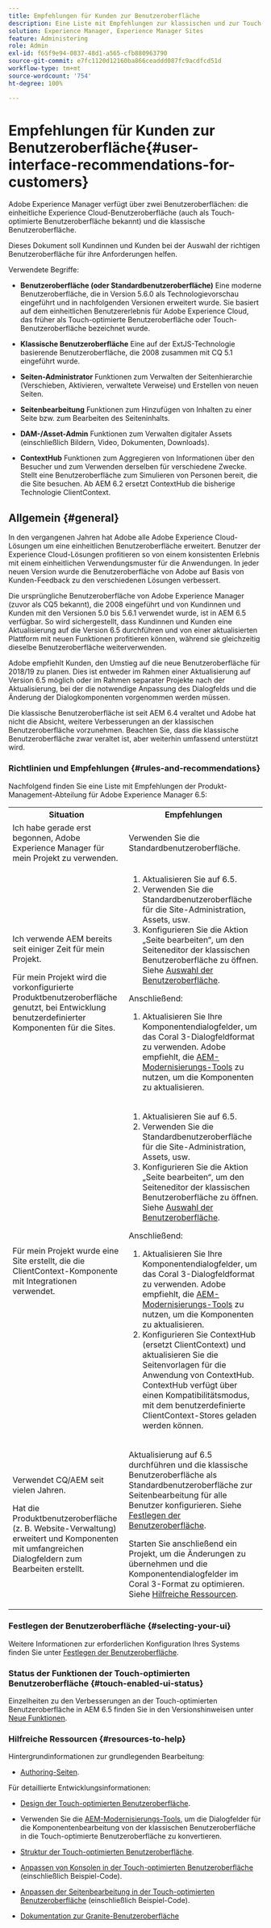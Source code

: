 ```yaml
---
title: Empfehlungen für Kunden zur Benutzeroberfläche
description: Eine Liste mit Empfehlungen zur klassischen und zur Touch-optimierten Benutzeroberfläche.
solution: Experience Manager, Experience Manager Sites
feature: Administering
role: Admin
exl-id: f65f9e94-0837-48d1-a565-cfb880963790
source-git-commit: e7fc1120d12160ba866ceaddd087fc9acdfcd51d
workflow-type: tm+mt
source-wordcount: '754'
ht-degree: 100%

---
```


# Empfehlungen für Kunden zur Benutzeroberfläche{#user-interface-recommendations-for-customers}

Adobe Experience Manager verfügt über zwei Benutzeroberflächen: die einheitliche Experience Cloud-Benutzeroberfläche (auch als Touch-optimierte Benutzeroberfläche bekannt) und die klassische Benutzeroberfläche.

Dieses Dokument soll Kundinnen und Kunden bei der Auswahl der richtigen Benutzeroberfläche für ihre Anforderungen helfen.

Verwendete Begriffe:

* **Benutzeroberfläche (oder Standardbenutzeroberfläche)** Eine moderne Benutzeroberfläche, die in Version 5.6.0 als Technologievorschau eingeführt und in nachfolgenden Versionen erweitert wurde. Sie basiert auf dem einheitlichen Benutzererlebnis für Adobe Experience Cloud, das früher als Touch-optimierte Benutzeroberfläche oder Touch-Benutzeroberfläche bezeichnet wurde.

* **Klassische Benutzeroberfläche** Eine auf der ExtJS-Technologie basierende Benutzeroberfläche, die 2008 zusammen mit CQ 5.1 eingeführt wurde.

* **Seiten-Administrator** Funktionen zum Verwalten der Seitenhierarchie (Verschieben, Aktivieren, verwaltete Verweise) und Erstellen von neuen Seiten.

* **Seitenbearbeitung** Funktionen zum Hinzufügen von Inhalten zu einer Seite bzw. zum Bearbeiten des Seiteninhalts.

* **DAM-/Asset-Admin** Funktionen zum Verwalten digitaler Assets (einschließlich Bildern, Video, Dokumenten, Downloads).

* **ContextHub** Funktionen zum Aggregieren von Informationen über den Besucher und zum Verwenden derselben für verschiedene Zwecke. Stellt eine Benutzeroberfläche zum Simulieren von Personen bereit, die die Site besuchen. Ab AEM 6.2 ersetzt ContextHub die bisherige Technologie ClientContext.

## Allgemein {#general}

In den vergangenen Jahren hat Adobe alle Adobe Experience Cloud-Lösungen um eine einheitlichen Benutzeroberfläche erweitert. Benutzer der Experience Cloud-Lösungen profitieren so von einem konsistenten Erlebnis mit einem einheitlichen Verwendungsmuster für die Anwendungen. In jeder neuen Version wurde die Benutzeroberfläche von Adobe auf Basis von Kunden-Feedback zu den verschiedenen Lösungen verbessert.

Die ursprüngliche Benutzeroberfläche von Adobe Experience Manager (zuvor als CQ5 bekannt), die 2008 eingeführt und von Kundinnen und Kunden mit den Versionen 5.0 bis 5.6.1 verwendet wurde, ist in AEM 6.5 verfügbar. So wird sichergestellt, dass Kundinnen und Kunden eine Aktualisierung auf die Version 6.5 durchführen und von einer aktualisierten Plattform mit neuen Funktionen profitieren können, während sie gleichzeitig dieselbe Benutzeroberfläche weiterverwenden.

Adobe empfiehlt Kunden, den Umstieg auf die neue Benutzeroberfläche für 2018/19 zu planen. Dies ist entweder im Rahmen einer Aktualisierung auf Version 6.5 möglich oder im Rahmen separater Projekte nach der Aktualisierung, bei der die notwendige Anpassung des Dialogfelds und die Änderung der Dialogkomponenten vorgenommen werden müssen.

Die klassische Benutzeroberfläche ist seit AEM 6.4 veraltet und Adobe hat nicht die Absicht, weitere Verbesserungen an der klassischen Benutzeroberfläche vorzunehmen. Beachten Sie, dass die klassische Benutzeroberfläche zwar veraltet ist, aber weiterhin umfassend unterstützt wird.

### Richtlinien und Empfehlungen {#rules-and-recommendations}

Nachfolgend finden Sie eine Liste mit Empfehlungen der Produkt-Management-Abteilung für Adobe Experience Manager 6.5:

<table>
 <tbody>
  <tr>
   <th>Situation</th>
   <th>Empfehlungen</th>
  </tr>
  <tr>
   <td>Ich habe gerade erst begonnen, Adobe Experience Manager für mein Projekt zu verwenden.</td>
   <td>Verwenden Sie die Standardbenutzeroberfläche.</td>
  </tr>
  <tr>
   <td><p>Ich verwende AEM bereits seit einiger Zeit für mein Projekt.</p> <p>Für mein Projekt wird die vorkonfigurierte Produktbenutzeroberfläche genutzt, bei Entwicklung benutzerdefinierter Komponenten für die Sites.<br /> </p> </td>
   <td>
    <ol>
     <li>Aktualisieren Sie auf 6.5.</li>
     <li>Verwenden Sie die Standardbenutzeroberfläche für die Site-Administration, Assets, usw.<br /> </li>
     <li>Konfigurieren Sie die Aktion „Seite bearbeiten“, um den Seiteneditor der klassischen Benutzeroberfläche zu öffnen. Siehe <a href="#selecting-your-ui">Auswahl der Benutzeroberfläche</a>.</li>
    </ol> <p>Anschließend:</p>
    <ol>
     <li>Aktualisieren Sie Ihre Komponentendialogfelder, um das Coral 3-Dialogfeldformat zu verwenden. Adobe empfiehlt, die <a href="/help/sites-developing/modernization-tools.md">AEM-Modernisierungs-Tools</a> zu nutzen, um die Komponenten zu aktualisieren.</li>
    </ol> </td>
  </tr>
  <tr>
   <td>Für mein Projekt wurde eine Site erstellt, die die ClientContext-Komponente mit Integrationen verwendet.<br /> </td>
   <td>
    <ol>
     <li>Aktualisieren Sie auf 6.5.</li>
     <li>Verwenden Sie die Standardbenutzeroberfläche für die Site-Administration, Assets, usw.</li>
     <li>Konfigurieren Sie die Aktion „Seite bearbeiten“, um den Seiteneditor der klassischen Benutzeroberfläche zu öffnen. Siehe <a href="#selecting-your-ui">Auswahl der Benutzeroberfläche</a>.</li>
    </ol> <p>Anschließend:</p>
    <ol>
     <li>Aktualisieren Sie Ihre Komponentendialogfelder, um das Coral 3-Dialogfeldformat zu verwenden. Adobe empfiehlt, die <a href="/help/sites-developing/modernization-tools.md">AEM-Modernisierungs-Tools</a> zu nutzen, um die Komponenten zu aktualisieren.</li>
     <li>Konfigurieren Sie ContextHub (ersetzt ClientContext) und aktualisieren Sie die Seitenvorlagen für die Anwendung von ContextHub. ContextHub verfügt über einen Kompatibilitätsmodus, mit dem benutzerdefinierte ClientContext-Stores geladen werden können.</li>
    </ol> </td>
  </tr>
  <tr>
   <td><p>Verwendet CQ/AEM seit vielen Jahren.</p> <p>Hat die Produktbenutzeroberfläche (z. B. Website-Verwaltung) erweitert und Komponenten mit umfangreichen Dialogfeldern zum Bearbeiten erstellt.</p> </td>
   <td><p>Aktualisierung auf 6.5 durchführen und die klassische Benutzeroberfläche als Standardbenutzeroberfläche zur Seitenbearbeitung für alle Benutzer konfigurieren. Siehe <a href="#selecting-your-ui">Festlegen der Benutzeroberfläche</a>.</p> <p>Starten Sie anschließend ein Projekt, um die Änderungen zu übernehmen und die Komponentendialogfelder im Coral 3-Format zu optimieren. Siehe <a href="#resources-to-help">Hilfreiche Ressourcen</a>.<br /> </p> </td>
  </tr>
 </tbody>
</table>

### Festlegen der Benutzeroberfläche {#selecting-your-ui}

Weitere Informationen zur erforderlichen Konfiguration Ihres Systems finden Sie unter [Festlegen der Benutzeroberfläche](/help/sites-authoring/select-ui.md).

### Status der Funktionen der Touch-optimierten Benutzeroberfläche {#touch-enabled-ui-status}

Einzelheiten zu den Verbesserungen an der Touch-optimierten Benutzeroberfläche in AEM 6.5 finden Sie in den Versionshinweisen unter [Neue Funktionen](/help/release-notes/release-notes.md#what-s-new).


### Hilfreiche Ressourcen {#resources-to-help}

Hintergrundinformationen zur grundlegenden Bearbeitung:

* [Authoring-Seiten](/help/sites-authoring/page-authoring.md).

Für detaillierte Entwicklungsinformationen:

* [Design der Touch-optimierten Benutzeroberfläche](/help/sites-developing/touch-ui-concepts.md).
* Verwenden Sie die [AEM-Modernisierungs-Tools](/help/sites-developing/modernization-tools.md), um die Dialogfelder für die Komponentenbearbeitung von der klassischen Benutzeroberfläche in die Touch-optimierte Benutzeroberfläche zu konvertieren.

* [Struktur der Touch-optimierten Benutzeroberfläche](/help/sites-developing/touch-ui-structure.md).

* [Anpassen von Konsolen in der Touch-optimierten Benutzeroberfläche](/help/sites-developing/customizing-consoles-touch.md) (einschließlich Beispiel-Code).

* [Anpassen der Seitenbearbeitung in der Touch-optimierten Benutzeroberfläche](/help/sites-developing/customizing-page-authoring-touch.md) (einschließlich Beispiel-Code).

* [Dokumentation zur Granite-Benutzeroberfläche](https://developer.adobe.com/experience-manager/reference-materials/6-5/granite-ui/api/jcr_root/libs/granite/ui/index.html)
